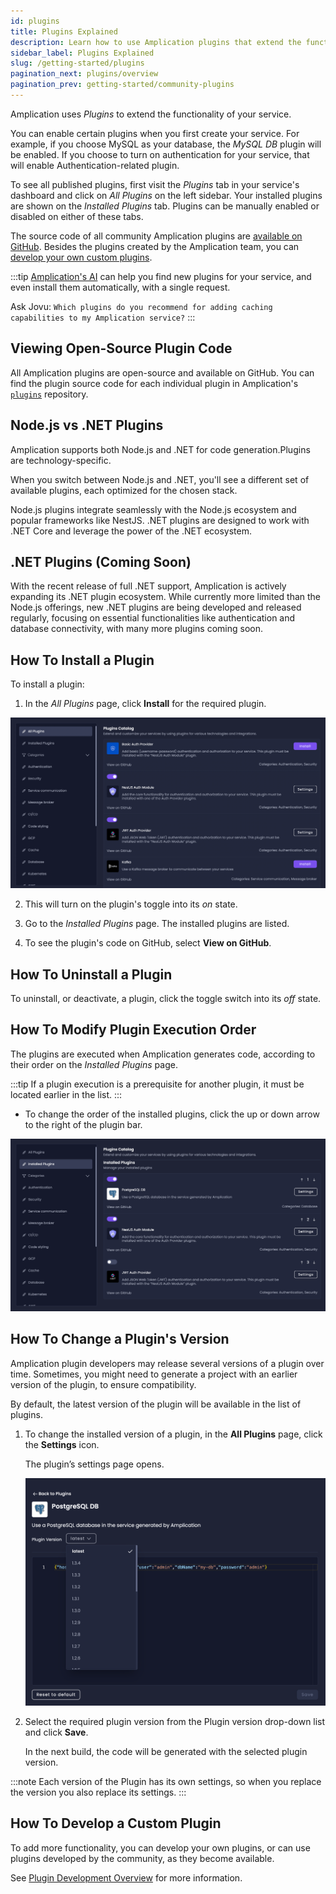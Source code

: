 ```yaml
---
id: plugins
title: Plugins Explained
description: Learn how to use Amplication plugins that extend the functionality of your generated application.
sidebar_label: Plugins Explained
slug: /getting-started/plugins
pagination_next: plugins/overview
pagination_prev: getting-started/community-plugins
---
```


Amplication uses _Plugins_ to extend the functionality of your service.

You can enable certain plugins when you first create your service.
For example, if you choose MySQL as your database, the _MySQL DB_ plugin will be enabled.
If you choose to turn on authentication for your service, that will enable Authentication-related plugin.

To see all published plugins, first visit the _Plugins_ tab in your service's dashboard and click on _All Plugins_ on the left sidebar.
Your installed plugins are shown on the _Installed Plugins_ tab.
Plugins can be manually enabled or disabled on either of these tabs.

The source code of all community Amplication plugins are [available on GitHub](https://github.com/amplication/plugins).
Besides the plugins created by the Amplication team, you can [develop your own custom plugins](/plugins/overview/).

:::tip
[Amplication's AI](/amplication-ai) can help you find new plugins for your service, and even install them automatically, with a single request.

Ask Jovu: `Which plugins do you recommend for adding caching capabilities to my Amplication service?`
:::

## Viewing Open-Source Plugin Code

All Amplication plugins are open-source and available on GitHub.
You can find the plugin source code for each individual plugin in Amplication's [`plugins`](https://github.com/amplication/amplication-plugins) repository.

## Node.js vs .NET Plugins

Amplication supports both Node.js and .NET for code generation.Plugins are technology-specific.

When you switch between Node.js and .NET, you'll see a different set of available plugins, each optimized for the chosen stack.

Node.js plugins integrate seamlessly with the Node.js ecosystem and popular frameworks like NestJS. .NET plugins are designed to work with .NET Core and leverage the power of the .NET ecosystem.

## .NET Plugins (Coming Soon)

With the recent release of full .NET support, Amplication is actively expanding its .NET plugin ecosystem. While currently more limited than the Node.js offerings, new .NET plugins are being developed and released regularly, focusing on essential functionalities like authentication and database connectivity, with many more plugins coming soon.

## How To Install a Plugin

To install a plugin:

1.  In the _All Plugins_ page, click **Install** for the required plugin.

![](./assets/all-plugins.png)

2. This will turn on the plugin's toggle into its _on_ state.

3. Go to the _Installed Plugins_ page. The installed plugins are listed.

4. To see the plugin's code on GitHub, select **View on GitHub**.

## How To Uninstall a Plugin

To uninstall, or deactivate, a plugin, click the toggle switch into its _off_ state.

## How To Modify Plugin Execution Order

The plugins are executed when Amplication generates code, according to their order on the *Installed Plugins* page.

:::tip
If a plugin execution is a prerequisite for another plugin, it must be located earlier in the list.
:::

- To change the order of the installed plugins, click the up or down arrow to the right of the plugin bar.

![](./assets/installed-plugins.png)

## How To Change a Plugin's Version

Amplication plugin developers may release several versions of a plugin over time.
Sometimes, you might need to generate a project with an earlier version of the plugin, to ensure compatibility.

By default, the latest version of the plugin will be available in the list of plugins.

1. To change the installed version of a plugin, in the **All Plugins** page, click the **Settings** icon.

   The plugin’s settings page opens.

   ![](./assets/plugin-versions.png)

2. Select the required plugin version from the Plugin version drop-down list and click **Save**.

   In the next build, the code will be generated with the selected plugin version.

:::note
Each version of the Plugin has its own settings, so when you replace the version you also replace its settings.
:::

## How To Develop a Custom Plugin

To add more functionality, you can develop your own plugins, or can use plugins developed by the community, as they become available.

See [Plugin Development Overview](/plugins/overview/) for more information.
